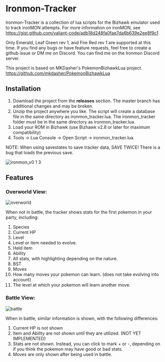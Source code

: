 # Ironmon-Tracker

Ironmon-Tracker is a collection of lua scripts for the Bizhawk emulator used to track ironMON attempts.
For more information on ironMON, see https://gist.github.com/valiant-code/adb18d248fa0fae7da6b639e2ee8f9c1

Only Emerald, Leaf Green rev 1, and Fire Red rev 1 are supported at this time. If you find any bugs or have feature requests, feel free to create a github issue or DM me on Discord. You can find me on the Ironmon Discord server.

This project is based on MKDasher's PokemonBizhawkLua project.
https://github.com/mkdasher/PokemonBizhawkLua

## Installation
1. Download the project from the **releases** section. The master branch has additional changes and may be broken.
2. Unzip the project anywhere you like. The script will create a database file in the same directory as ironmon_tracker.lua. The ironmon_tracker folder must be in the same directory as ironmon_tracker.lua.
3. Load your ROM in Bizhawk (use Bizhawk v2.8 or later for maximum compatibility)
4. Tools -> Lua Console -> Open Script -> ironmon_tracker.lua

NOTE: When using savestates to save tracker data, SAVE TWICE! There is a bug that loads the previous save.

![ironmon_v0 1 3](https://user-images.githubusercontent.com/103706338/164341565-ee640cf1-0d30-4d94-adcb-6fce328c563b.gif)

## Features
### Overworld View:

![overworld](https://user-images.githubusercontent.com/103706338/163878628-16465876-c8e1-41d4-abff-907c7d53cf80.png)

When not in battle, the tracker shows stats for the first pokemon in your party, including:
1. Species
2. Current HP
3. Level
4. Level or item needed to evolve.
5. Held item
6. Ability
7. All stats, with highlighting depending on the nature.
8. BST
9. Moves
10. How many moves your pokemon can learn. (does not take evolving into account)
11. The level at which your pokemon will learn another move.

### Battle View:

![battle](https://user-images.githubusercontent.com/103706338/163879091-b86f026e-050d-42a4-8ad8-28e110e763c5.png)

When in battle, similar information is shown, with the following differences:
1. Current HP is not shown
2. Item and Ability are not shown until they are utilized. (NOT YET IMPLEMENTED)
3. Stats are not shown. Instead, you can click to mark + or -, depending on if you think the pokemon may have good or bad stats.
4. Moves are only shown after being used in battle.
